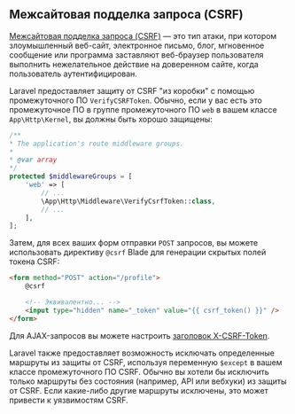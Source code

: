 ## Межсайтовая подделка запроса (CSRF)

[Mежсайтовая подделка запроса (CSRF)](https://owasp.org/www-community/attacks/csrf) — это тип атаки, при котором злоумышленный веб-сайт, электронное письмо, блог, мгновенное сообщение или программа заставляют веб-браузер пользователя выполнить нежелательное действие на доверенном сайте, когда пользователь аутентифицирован.

Laravel предоставляет защиту от CSRF "из коробки" с помощью промежуточного ПО `VerifyCSRFToken`. Обычно, если у вас есть это промежуточное ПО в группе промежуточного ПО `web` в вашем классе `App\Http\Kernel`, вы должны быть хорошо защищены:

```php
/**
* The application's route middleware groups.
*
* @var array
*/
protected $middlewareGroups = [
    'web' => [
        // ...
        \App\Http\Middleware\VerifyCsrfToken::class,
        // ...
    ],
];
```

Затем, для всех ваших форм отправки `POST` запросов, вы можете использовать директиву `@csrf` Blade для генерации скрытых полей токена CSRF:

```html
<form method="POST" action="/profile">
    @csrf

    <!-- Эквивалентно... -->
    <input type="hidden" name="_token" value="{{ csrf_token() }}" />
</form>
```

Для AJAX-запросов вы можете настроить [заголовок X-CSRF-Token](https://laravel.com/docs/csrf#csrf-x-csrf-token).

Laravel также предоставляет возможность исключать определенные маршруты из защиты от CSRF, используя переменную `$except` в вашем классе промежуточного ПО CSRF. Обычно вы хотели бы исключить только маршруты без состояния (например, API или вебхуки) из защиты от CSRF. Если какие-либо другие маршруты исключены, это может привести к уязвимостям CSRF.
